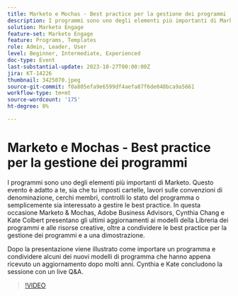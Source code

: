 ```yaml
---
title: Marketo e Mochas - Best practice per la gestione dei programmi
description: I programmi sono uno degli elementi più importanti di Marketo. Sia che si stiano configurando cartelle, lavorando su convenzioni di denominazione, cercando membri, verificando lo stato del programma o solo interessati a gestire le best practice.  Gli ultimi aggiornamenti ai modelli della Libreria dei programmi e alle risorse creative, insieme alla condivisione delle best practice per la gestione dei programmi e a una dimostrazione.
solution: Marketo Engage
feature-set: Marketo Engage
feature: Programs, Templates
role: Admin, Leader, User
level: Beginner, Intermediate, Experienced
doc-type: Event
last-substantial-update: 2023-10-27T00:00:00Z
jira: KT-14226
thumbnail: 3425070.jpeg
source-git-commit: f0a805efa9e6599df4aefa87f6de048bca9a5661
workflow-type: tm+mt
source-wordcount: '175'
ht-degree: 0%

---
```



# Marketo e Mochas - Best practice per la gestione dei programmi

I programmi sono uno degli elementi più importanti di Marketo. Questo evento è adatto a te, sia che tu imposti cartelle, lavori sulle convenzioni di denominazione, cerchi membri, controlli lo stato del programma o semplicemente sia interessato a gestire le best practice. In questa occasione Marketo &amp; Mochas, Adobe Business Advisors, Cynthia Chang e Kate Colbert presentano gli ultimi aggiornamenti ai modelli della Libreria dei programmi e alle risorse creative, oltre a condividere le best practice per la gestione dei programmi e a una dimostrazione.

Dopo la presentazione viene illustrato come importare un programma e condividere alcuni dei nuovi modelli di programma che hanno appena ricevuto un aggiornamento dopo molti anni. Cynthia e Kate concludono la sessione con un live Q&amp;A.

>[!VIDEO](https://video.tv.adobe.com/v/3425070/?learn=on)

